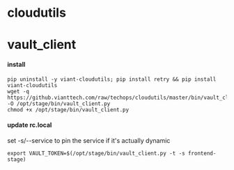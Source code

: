 # cloudutils

# vault_client


#### install
```
pip uninstall -y viant-cloudutils; pip install retry && pip install viant-cloudutils
wget -q https://github.vianttech.com/raw/techops/cloudutils/master/bin/vault_client.py -O /opt/stage/bin/vault_client.py
chmod +x /opt/stage/bin/vault_client.py
```

#### update rc.local
set -s/--service to pin the service if it's actually dynamic
```
export VAULT_TOKEN=$(/opt/stage/bin/vault_client.py -t -s frontend-stage)
```
